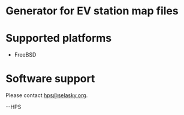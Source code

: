 # Generator for EV station map files

# Supported platforms
<ul>
<li>FreeBSD</li>
</ul>

# Software support
Please contact hps@selasky.org.

--HPS
